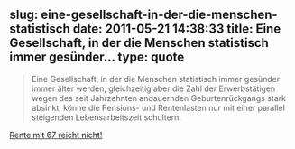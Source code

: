 slug: eine-gesellschaft-in-der-die-menschen-statistisch
date: 2011-05-21 14:38:33
title: Eine Gesellschaft, in der die Menschen statistisch immer gesünder...
type: quote
---

> Eine Gesellschaft, in der die Menschen statistisch immer gesünder immer älter werden, gleichzeitig aber die Zahl der Erwerbstätigen wegen des seit Jahrzehnten andauernden Geburtenrückgangs stark absinkt, könne die Pensions- und Rentenlasten nur mit einer parallel steigenden Lebensarbeitszeit schultern.

[Rente mit 67 reicht nicht!](http://www.insm-oekonomenblog.de/allgemein/rente-mit-67-reicht-nicht/)
